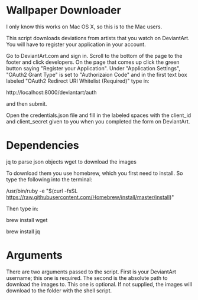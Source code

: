 # Wallpaper Downloader

I only know this works on Mac OS X, so this is to the Mac users.

This script downloads deviations from artists that you watch on DeviantArt.
You will have to register your application in your account.

Go to DeviantArt.com and sign in. Scroll to the bottom of the page to the footer and click developers.
On the page that comes up click the green button saying "Register your Application".
Under "Application Settings", "OAuth2 Grant Type" is set to "Authorizaion Code" and in the first text box labeled "OAuth2 Redirect URI Whitelist (Required)" type in:
  
  http://localhost:8000/deviantart/auth

and then submit.

Open the credentials.json file and fill in the labeled spaces with the client_id and client_secret given to you when you completed the form on DeviantArt.

# Dependencies
jq to parse json objects
wget to download the images

To download them you use homebrew, which you first need to install. So type the following into the terminal:

  /usr/bin/ruby -e "$(curl -fsSL https://raw.githubusercontent.com/Homebrew/install/master/install)"

Then type in:

  brew install wget
  
  brew install jq

# Arguments
There are two arguments passed to the script.
First is your DeviantArt username; this one is required.
The second is the absolute path to download the images to. This one is optional. If not supplied, the images will download to the folder with the shell script.
